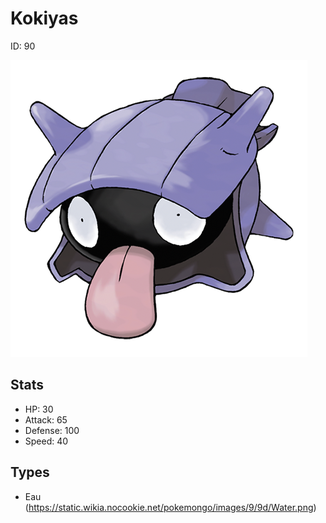 # Kokiyas


ID: 90

![](https://raw.githubusercontent.com/PokeAPI/sprites/master/sprites/pokemon/other/official-artwork/90.png "Kokiyas")

## Stats


 - HP: 30
 - Attack: 65
 - Defense: 100
 - Speed: 40

## Types


 - Eau (https://static.wikia.nocookie.net/pokemongo/images/9/9d/Water.png)
